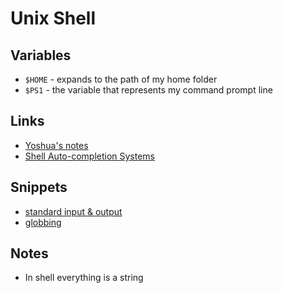 # Unix Shell
## Variables
- `$HOME` - expands to the path of my home folder
- `$PS1` - the variable that represents my command prompt line 

## Links
- [Yoshua's notes](https://yoshuawuyts.gitbooks.io/knowledge/content/unix/shell.html)
- [Shell Auto-completion Systems](http://dundalek.com/entropic/shell-auto-completion/)

## Snippets
- [standard input & output](https://gist.github.com/a1346899be8f2e186e161f1a03efd52b)
- [globbing](https://gist.github.com/7d9564e24242cda9c0a6717021971830)

## Notes
- In shell everything is a string